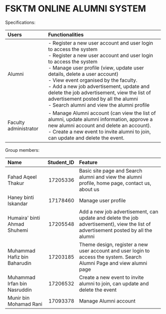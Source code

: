 # FSKTM ONLINE ALUMNI SYSTEM

Specifications:<br>

| **Users**                 | **Functionalities** |
| :-------------        | :----------     | 
| Alumni                | - Register a new user account and user login to access the system<br>- Register a new user account and user login to access the system<br>- Manage user profile (view, update user details, delete a user account)<br>- View event organised by the faculty.<br>- Add a new job advertisement, update and delete the job advertisement, view the list of advertisement posted by all the alumni<br>- Search alumni and view the alumni profile<br> |
| Faculty administrator | - Manage Alumni account (can view the list of alumni, update alumni information, approve a new alumni account and delete an account).<br>- Create a new event to invite alumni to join, can update and delete the event.<br> |

Group members:<br>

| **Name** | **Student_ID** | **Feature** |
| :------------- | ----------: | :----------- |
| Fahad Aqeel Thakur | 17205336 | Basic site page and Search alumni and view the alumni profile, home page, contact us, about us |
| Haney binti Iskandar | 17178460 | Manage user profile |
| Humaira' binti Ahmad Shuhemi | 17205548 | Add a new job advertisement, can update and delete the job advertisement), view the list of advertisement posted by all the alumni |
| Muhammad Hafiz bin Baharudin | 17203185 | Theme design, register a new user account and user login to access the system. Search Alumni Page and view alumni page |
| Muhammad Irfan bin Nasruddin | 17206532 | Create a new event to invite alumni to join, can update and delete the event |
| Munir bin Mohamad Rani | 17093378 | Manage Alumni account |
